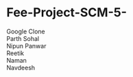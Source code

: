 # Fee-Project-SCM-5-
Google Clone
<br>
Parth Sohal <br> Nipun Panwar <br> Reetik <br> Naman <br> Navdeesh 
